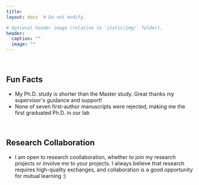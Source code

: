 ```yaml
---
title:
layout: docs  # Do not modify.

# Optional header image (relative to `static/img/` folder).
header:
  caption: ""
  image: ""
---
```


<br>
<h2><b>Fun Facts</b></h2>
<ul>
<li>My Ph.D. study is shorter than the Master study. Great thanks my supervisor's guidance and support!</li>
<li>None of seven first-author manuscripts were rejected, making me the first graduated Ph.D. in our lab</li>
</ul>

<br>
<h2><b>Research Collaboration</b></h2>
<ul>
<li>I am open to research coollaboration, whether to join my research projects or involve me to your projects. I always believe that research requires high-quality exchanges, and collaboration is a good opportunity for mutual learning :)</li>
</ul>
